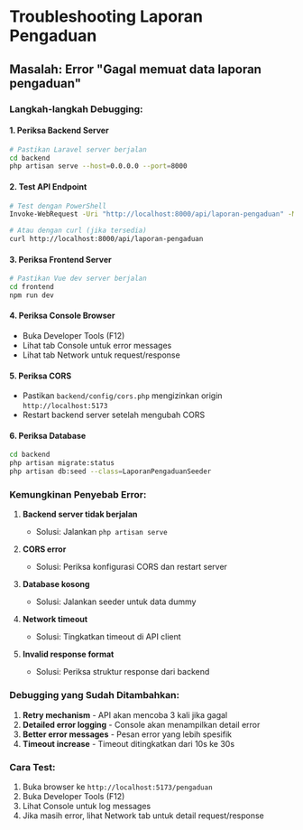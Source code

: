# Troubleshooting Laporan Pengaduan

## Masalah: Error "Gagal memuat data laporan pengaduan"

### Langkah-langkah Debugging:

#### 1. Periksa Backend Server
```bash
# Pastikan Laravel server berjalan
cd backend
php artisan serve --host=0.0.0.0 --port=8000
```

#### 2. Test API Endpoint
```bash
# Test dengan PowerShell
Invoke-WebRequest -Uri "http://localhost:8000/api/laporan-pengaduan" -Method GET

# Atau dengan curl (jika tersedia)
curl http://localhost:8000/api/laporan-pengaduan
```

#### 3. Periksa Frontend Server
```bash
# Pastikan Vue dev server berjalan
cd frontend
npm run dev
```

#### 4. Periksa Console Browser
- Buka Developer Tools (F12)
- Lihat tab Console untuk error messages
- Lihat tab Network untuk request/response

#### 5. Periksa CORS
- Pastikan `backend/config/cors.php` mengizinkan origin `http://localhost:5173`
- Restart backend server setelah mengubah CORS

#### 6. Periksa Database
```bash
cd backend
php artisan migrate:status
php artisan db:seed --class=LaporanPengaduanSeeder
```

### Kemungkinan Penyebab Error:

1. **Backend server tidak berjalan**
   - Solusi: Jalankan `php artisan serve`

2. **CORS error**
   - Solusi: Periksa konfigurasi CORS dan restart server

3. **Database kosong**
   - Solusi: Jalankan seeder untuk data dummy

4. **Network timeout**
   - Solusi: Tingkatkan timeout di API client

5. **Invalid response format**
   - Solusi: Periksa struktur response dari backend

### Debugging yang Sudah Ditambahkan:

1. **Retry mechanism** - API akan mencoba 3 kali jika gagal
2. **Detailed error logging** - Console akan menampilkan detail error
3. **Better error messages** - Pesan error yang lebih spesifik
4. **Timeout increase** - Timeout ditingkatkan dari 10s ke 30s

### Cara Test:

1. Buka browser ke `http://localhost:5173/pengaduan`
2. Buka Developer Tools (F12)
3. Lihat Console untuk log messages
4. Jika masih error, lihat Network tab untuk detail request/response
